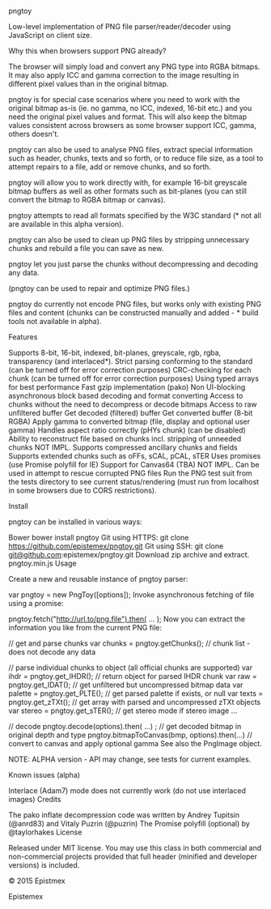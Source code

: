 pngtoy

Low-level implementation of PNG file parser/reader/decoder using JavaScript on client size.

Why this when browsers support PNG already?

The browser will simply load and convert any PNG type into RGBA bitmaps. It may also apply ICC and gamma correction to the image resulting in different pixel values than in the original bitmap.

pngtoy is for special case scenarios where you need to work with the original bitmap as-is (ie. no gamma, no ICC, indexed, 16-bit etc.) and you need the original pixel values and format. This will also keep the bitmap values consistent across browsers as some browser support ICC, gamma, others doesn't.

pngtoy can also be used to analyse PNG files, extract special information such as header, chunks, texts and so forth, or to reduce file size, as a tool to attempt repairs to a file, add or remove chunks, and so forth.

pngtoy will allow you to work directly with, for example 16-bit greyscale bitmap buffers as well as other formats such as bit-planes (you can still convert the bitmap to RGBA bitmap or canvas).

pngtoy attempts to read all formats specified by the W3C standard (* not all are available in this alpha version).

pngtoy can also be used to clean up PNG files by stripping unnecessary chunks and rebuild a file you can save as new.

pngtoy let you just parse the chunks without decompressing and decoding any data.

(pngtoy can be used to repair and optimize PNG files.)

pngtoy do currently not encode PNG files, but works only with existing PNG files and content (chunks can be constructed manually and added - * build tools not available in alpha).

Features

Supports 8-bit, 16-bit, indexed, bit-planes, greyscale, rgb, rgba, transparency (and interlaced*).
Strict parsing conforming to the standard (can be turned off for error correction purposes)
CRC-checking for each chunk (can be turned off for error correction purposes)
Using typed arrays for best performance
Fast gzip implementation (pako)
Non UI-blocking asynchronous block based decoding and format converting
Access to chunks without the need to decompress or decode bitmaps
Access to raw unfiltered buffer
Get decoded (filtered) buffer
Get converted buffer (8-bit RGBA)
Apply gamma to converted bitmap (file, display and optional user gamma)
Handles aspect ratio correctly (pHYs chunk) (can be disabled)
Ability to reconstruct file based on chunks incl. stripping of unneeded chunks NOT IMPL.
Supports compressed ancillary chunks and fields
Supports extended chunks such as oFFs, sCAL, pCAL, sTER
Uses promises (use Promise polyfill for IE)
Support for Canvas64 (TBA) NOT IMPL.
Can be used in attempt to rescue corrupted PNG files
Run the PNG test suit from the tests directory to see current status/rendering (must run from localhost in some browsers due to CORS restrictions).

Install

pngtoy can be installed in various ways:

Bower bower install pngtoy
Git using HTTPS: git clone https://github.com/epistemex/pngtoy.git
Git using SSH: git clone git@github.com:epistemex/pngtoy.git
Download zip archive and extract.
pngtoy.min.js
Usage

Create a new and reusable instance of pngtoy parser:

var pngtoy = new PngToy([options]);
Invoke asynchronous fetching of file using a promise:

pngtoy.fetch("http://url.to/png.file").then( ... );
Now you can extract the information you like from the current PNG file:

// get and parse chunks
var chunks = pngtoy.getChunks();        	   // chunk list - does not decode any data

// parse individual chunks to object (all official chunks are supported)
var ihdr = pngtoy.get_IHDR();            	   // return object for parsed IHDR chunk
var raw = pngtoy.get_IDAT();             	   // get unfiltered but uncompressed bitmap data
var palette = pngtoy.get_PLTE();               // get parsed palette if exists, or null
var texts = pngtoy.get_zTXt();                 // get array with parsed and uncompressed zTXt objects
var stereo = pngtoy.get_sTER();                // get stereo mode if stereo image
...

// decode
pngtoy.decode(options).then( ...) ;            // get decoded bitmap in original depth and type
pngtoy.bitmapToCanvas(bmp, options).then(...)  // convert to canvas and apply optional gamma
See also the PngImage object.

NOTE: ALPHA version - API may change, see tests for current examples.

Known issues (alpha)

Interlace (Adam7) mode does not currently work (do not use interlaced images)
Credits

The pako inflate decompression code was written by Andrey Tupitsin (@anrd83) and Vitaly Puzrin (@puzrin)
The Promise polyfill (optional) by @taylorhakes
License

Released under MIT license. You may use this class in both commercial and non-commercial projects provided that full header (minified and developer versions) is included.

© 2015 Epistmex

Epistemex
